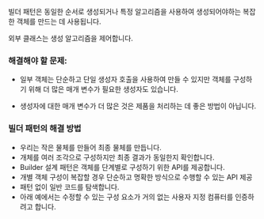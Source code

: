 빌더 패턴은 동일한 순서로 생성되거나 특정 알고리즘을 사용하여 생성되어야하는 복잡한 객체를 만드는 데 사용됩니다.

외부 클래스는 생성 알고리즘을 제어합니다.

### 해결해야 할 문제:
* 일부 객체는 단순하고 단일 생성자 호출을 사용하여 만들 수 있지만 객체를 구성하기 위해 더 많은 매개 변수가 필요한 생성자도 있습니다.

* 생성자에 대한 매개 변수가 더 많은 것은 제품을 처리하는 데 좋은 방법이 아닙니다.

### 빌더 패턴의 해결 방법
* 우리는 작은 물체를 만들어 최종 물체를 만듭니다.
* 개체를 여러 조각으로 구성하지만 최종 결과가 동일한지 확인합니다.
* Builder 설계 패턴은 객체를 단계별로 구성하기 위한 API를 제공합니다.
* 개별 객체 구성이 복잡할 경우 단순하고 명확한 방식으로 수행할 수 있는 API 제공
* 패턴 없이 일반 코드를 탐색합니다.
* 아래 예에서는 수정할 수 있는 구성 요소가 거의 없는 사용자 지정 컴퓨터를 인증하려고 합니다.

